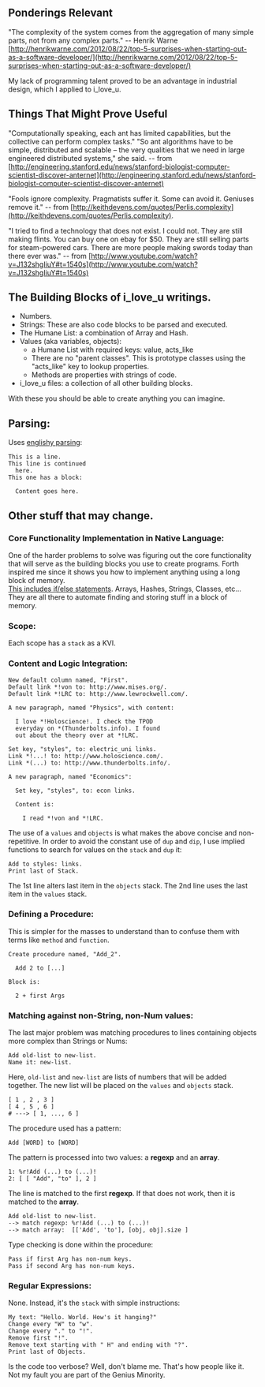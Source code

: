 
Ponderings Relevant
-------------------
"The complexity of the system comes from the aggregation of many simple parts, not from any complex parts."
-- Henrik Warne [http://henrikwarne.com/2012/08/22/top-5-surprises-when-starting-out-as-a-software-developer/](http://henrikwarne.com/2012/08/22/top-5-surprises-when-starting-out-as-a-software-developer/)

My lack of programming talent proved to be an advantage in 
industrial design, which I applied to i\_love\_u.

Things That Might Prove Useful
------------------------------
"Computationally speaking, each ant has limited capabilities, 
  but the collective can perform complex tasks."
"So ant algorithms have to be simple, distributed and scalable – 
  the very qualities that we need in large engineered distributed systems," 
she said.
-- from [http://engineering.stanford.edu/news/stanford-biologist-computer-scientist-discover-anternet](http://engineering.stanford.edu/news/stanford-biologist-computer-scientist-discover-anternet)

"Fools ignore complexity. 
Pragmatists suffer it. 
Some can avoid it. 
Geniuses remove it."
-- from [http://keithdevens.com/quotes/Perlis.complexity](http://keithdevens.com/quotes/Perlis.complexity).

"I tried to find a technology that does not exist. 
I could not. They are still making flints. You can buy one
on ebay for $50. They are still selling parts for steam-powered
cars. There are more people making swords today than there ever 
was."
-- from [http://www.youtube.com/watch?v=J132shgIiuY#t=1540s](http://www.youtube.com/watch?v=J132shgIiuY#t=1540s)

The Building Blocks of i\_love\_u writings.
-------------------------------------------

* Numbers.
* Strings: These are also code blocks to be parsed and executed.
* The Humane List: a combination of Array and Hash. 
* Values (aka variables, objects):
  * a Humane List with required keys: value, acts\_like
  * There are no "parent classes". This is prototype classes
  using the "acts\_like" key to lookup properties.
  * Methods are properties with strings of code.
* i\_love\_u files: a collection of all other building blocks.

With these you should be able to create anything you can imagine.


Parsing:
--------

Uses [englishy parsing](https://github.com/da99/englishy):

    This is a line.
    This line is continued
      here.
    This one has a block:

      Content goes here.

Other stuff that may change.
-----------------------------
### Core Functionality Implementation in Native Language:

One of the harder problems to solve was figuring out the core functionality
that will serve as the building blocks
you use to create programs. Forth inspired me since it shows you how
to implement anything using a long block of memory.  
[This includes if/else statements](http://keithdevens.com/weblog/archive/2005/Jan/24/Thinking-Forth).
Arrays, Hashes, Strings, Classes, etc... They are all there to automate finding 
and storing stuff in a block of memory.


### Scope:

Each scope has a `stack` as a KVI. 

### Content and Logic Integration:

    New default column named, "First".
    Default link *!von to: http://www.mises.org/.
    Default link *!LRC to: http://www.lewrockwell.com/.
    
    A new paragraph, named "Physics", with content:

      I love *!Holoscience!. I check the TPOD
      everyday on *(Thunderbolts.info). I found
      out about the theory over at *!LRC.

    Set key, "styles", to: electric_uni links.
    Link *!...! to: http://www.holoscience.com/.
    Link *(...) to: http://www.thunderbolts.info/.

    A new paragraph, named "Economics":

      Set key, "styles", to: econ links.
      
      Content is:

        I read *!von and *!LRC.

The use of a `values` and `objects` is what makes the above concise and non-repetitive.
In order to avoid the constant use of `dup` and `dip`, I use
implied functions to search for values on the `stack` and `dup` it:

    Add to styles: links.
    Print last of Stack.

The 1st line alters last item in the `objects` stack.
The 2nd line uses the last item in the `values` stack.

### Defining a Procedure:

This is simpler for the masses to understand than to confuse them
with terms like `method` and `function`.

    Create procedure named, "Add_2".
      
      Add 2 to [...]

    Block is:

      2 + first Args

### Matching against non-String, non-Num values:

The last major problem was matching procedures to lines
containing objects more complex than Strings or Nums:

    Add old-list to new-list.
    Name it: new-list.

Here, `old-list` and `new-list` are lists of numbers
that will be added together. The new list will be placed 
on the `values` and `objects` stack.

    [ 1 , 2 , 3 ]
    [ 4 , 5 , 6 ]
    # ---> [ 1, ..., 6 ]

The procedure used has a pattern: 

    Add [WORD] to [WORD]

The pattern is processed into two values: a **regexp** and an **array**.

    1: %r!Add (...) to (...)!
    2: [ [ "Add", "to" ], 2 ]

The line is matched to the first **regexp**. If that does not work, then
it is matched to the **array**.

    Add old-list to new-list.
    --> match regexp: %r!Add (...) to (...)!
    --> match array:  [['Add', 'to'], [obj, obj].size ]

Type checking is done within the procedure:

    Pass if first Arg has non-num keys.
    Pass if second Arg has non-num keys.

### Regular Expressions:

None. Instead, it's the `stack` with simple instructions:

    My text: "Hello. World. How's it hanging?"
    Change every "W" to "w".
    Change every "." to "!".
    Remove first "!".
    Remove text starting with " H" and ending with "?".
    Print last of Objects.

Is the code too verbose? Well, don't blame me. That's how
people like it. Not my fault you are part of the Genius Minority.
